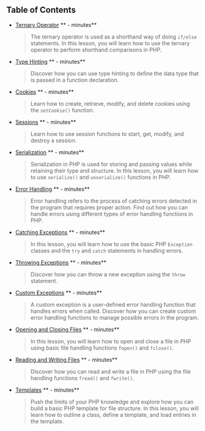## Table of Contents

* [Ternary Operator](content/TernaryOperator/TernaryOperator.q.md) ** - minutes**
    > The ternary operator is used as a shorthand way of doing `if/else` statements. In this lesson, you will learn how to use the ternary operator to perform shorthand comparisons in PHP.

* [Type Hinting](content/TypeHinting/TypeHinting.q.md) ** - minutes**
    > Discover how you can use type hinting to define the data type that is passed in a function declaration.

* [Cookies](content/Cookies/Cookies.q.md) ** - minutes**
    > Learn how to create, retrieve, modify, and delete cookies using the `setCookie()` function.
 
* [Sessions](content/Sessions/Sessions.q.md) ** - minutes**
    > Learn how to use session functions to start, get, modify, and destroy a session.

* [Serialization](content/Serialization/Serialization.q.md) ** - minutes**
    > Serialization in PHP is used for storing and passing values while retaining their type and structure. In this lesson, you will learn how to use `serialize()` and `unserialize()` functions in PHP.

* [Error Handling](content/ErrorHandling/ErrorHandling.q.md) ** - minutes**
    > Error handling refers to the process of catching errors detected in the program that requires proper action. Find out how you can handle errors using different types of error handling functions in PHP.
    
* [Catching Exceptions](content/CatchingExceptions/CatchingExceptions.q.md) ** - minutes**
    > In this lesson, you will learn how to use the basic PHP `Exception` classes and the `try` and `catch` statements in handling errors.
 
* [Throwing Exceptions](content/ThrowingExceptions/ThrowingExceptions.q.md) ** - minutes**
    > Discover how you can throw a new exception using the `throw` statement. 

* [Custom Exceptions](content/CustomExceptions/CustomExceptions.q.md) ** - minutes**
    > A custom exception is a user-defined error handling function that handles errors when called. Discover how you can create custom error handling functions to manage possible errors in the program.

* [Opening and Closing Files](content/OpeningAndClosingFiles/OpeningAndClosingFiles.q.md) ** - minutes**
    > In this lesson, you will learn how to open and close a file in PHP using basic file handling functions `fopen()` and `fclose()`.

* [Reading and Writing Files](content/ReadingAndWritingFiles/ReadingAndWritingFiles.q.md) ** - minutes**
    > Discover how you can read and write a file in PHP using the file handling functions `fread()` and `fwrite()`.

* [Templates](content/Templates/Templates.q.md) ** - minutes**
    > Push the limits of your PHP knowledge and explore how you can build a basic PHP template for file structure. In this lesson, you will learn how to outline a class, define a template, and load entries in the template.
